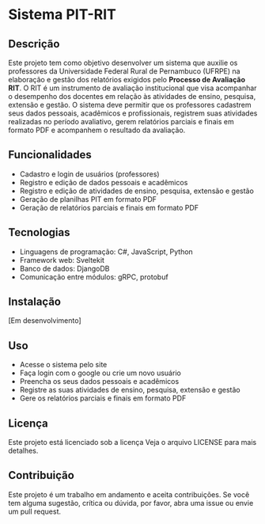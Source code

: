 # Sistema PIT-RIT

## Descrição

Este projeto tem como objetivo desenvolver um sistema que auxilie os professores da Universidade Federal Rural de Pernambuco (UFRPE) na elaboração e gestão dos relatórios exigidos pelo **Processo de Avaliação RIT**. O RIT é um instrumento de avaliação institucional que visa acompanhar o desempenho dos docentes em relação às atividades de ensino, pesquisa, extensão e gestão. O sistema deve permitir que os professores cadastrem seus dados pessoais, acadêmicos e profissionais, registrem suas atividades realizadas no período avaliativo, gerem relatórios parciais e finais em formato PDF e acompanhem o resultado da avaliação.

## Funcionalidades

- Cadastro e login de usuários (professores)
- Registro e edição de dados pessoais e acadêmicos
- Registro e edição de atividades de ensino, pesquisa, extensão e gestão
- Geração de planilhas PIT em formato PDF
- Geração de relatórios parciais e finais em formato PDF

## Tecnologias

- Linguagens de programação: C#, JavaScript, Python
- Framework web: Sveltekit
- Banco de dados: DjangoDB
- Comunicação entre módulos: gRPC, protobuf

## Instalação

[Em desenvolvimento]

## Uso

- Acesse o sistema pelo site
- Faça login com o google ou crie um novo usuário
- Preencha os seus dados pessoais e acadêmicos
- Registre as suas atividades de ensino, pesquisa, extensão e gestão
- Gere os relatórios parciais e finais em formato PDF

## Licença

Este projeto está licenciado sob a licença <license> Veja o arquivo LICENSE para mais detalhes.

## Contribuição

Este projeto é um trabalho em andamento e aceita contribuições. Se você tem alguma sugestão, crítica ou dúvida, por favor, abra uma issue ou envie um pull request.

